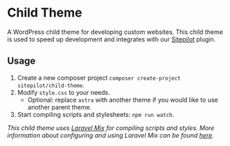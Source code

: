 # Child Theme

A WordPress child theme for developing custom websites. This child theme is used to speed up development and integrates with our [Sitepilot](https://github.com/sitepilot/sitepilot) plugin.

## Usage

1. Create a new composer project `composer create-project sitepilot/child-theme`.
2. Modify `style.css` to your needs.
   - Optional: replace `astra` with another theme if you would like to use another parent theme.
3. Start compiling scripts and stylesheets: `npm run watch`.

_This child theme uses [Laravel Mix](https://laravel-mix.com/) for compiling scripts and styles. More information about configuring and using Laravel Mix can be found [here](https://laravel-mix.com/docs/5.0/installation)._
